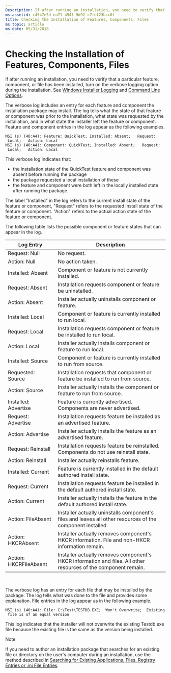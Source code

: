 ```yaml
---
Description: If after running an installation, you need to verify that a particular feature, component, or file has been installed, turn on the verbose logging option during the installation. See Windows Installer Logging and Command Line Options.
ms.assetid: c4547e5d-ea71-494f-9d92-c7fef23bcc0f
title: Checking the Installation of Features, Components, Files
ms.topic: article
ms.date: 05/31/2018
---
```


# Checking the Installation of Features, Components, Files

If after running an installation, you need to verify that a particular feature, component, or file has been installed, turn on the verbose logging option during the installation. See [Windows Installer Logging](windows-installer-logging.md) and [Command Line Options](command-line-options.md).

The verbose log includes an entry for each feature and component the installation package may install. The log tells what the state of that feature or component was prior to the installation, what state was requested by the installation, and in what state the installer left the feature or component. Feature and component entries in the log appear as the following examples.

``` syntax
MSI (s) (40:A4): Feature: QuickTest; Installed: Absent;   Request:
 Local;   Action: Local
MSI (s) (40:A4): Component: QuickTest; Installed: Absent;   Request:
 Local;   Action: Local
```

This verbose log indicates that:

-   the installation state of the QuickTest feature and component was absent before running the package
-   the package requested a local installation of these
-   the feature and component were both left in the locally installed state after running the package.

The label "Installed" in the log refers to the current install state of the feature or component, "Request" refers to the requested install state of the feature or component. "Action" refers to the actual action state of the feature or component.

The following table lists the possible component or feature states that can appear in the log.



| Log Entry              | Description                                                                                                     |
|------------------------|-----------------------------------------------------------------------------------------------------------------|
| Request: Null          | No request.                                                                                                     |
| Action: Null           | No action taken.                                                                                                |
| Installed: Absent      | Component or feature is not currently installed.                                                                |
| Request: Absent        | Installation requests component or feature be uninstalled.                                                      |
| Action: Absent         | Installer actually uninstalls component or feature.                                                             |
| Installed: Local       | Component or feature is currently installed to run local.                                                       |
| Request: Local         | Installation requests component or feature be installed to run local.                                           |
| Action: Local          | Installer actually installs component or feature to run local.                                                  |
| Installed: Source      | Component or feature is currently installed to run from source.                                                 |
| Requested: Source      | Installation requests that component or feature be installed to run from source.                                |
| Action: Source         | Installer actually installs the component or feature to run from source.                                        |
| Installed: Advertise   | Feature is currently advertised. Components are never advertised.                                               |
| Request: Advertise     | Installation requests feature be installed as an advertised feature.                                            |
| Action: Advertise      | Installer actually installs the feature as an advertised feature.                                               |
| Request: Reinstall     | Installation requests feature be reinstalled. Components do not use reinstall state.                            |
| Action: Reinstall      | Installer actually reinstalls feature.                                                                          |
| Installed: Current     | Feature is currently installed in the default authored install state.                                           |
| Request: Current       | Installation requests feature be installed in the default authored install state.                               |
| Action: Current        | Installer actually installs the feature in the default authored install state.                                  |
| Action: FileAbsent     | Installer actually uninstalls component's files and leaves all other resources of the component installed.      |
| Action: HKCRAbsent     | Installer actually removes component's HKCR information. File and non-HKCR information remain.                  |
| Action: HKCRFileAbsent | Installer actually removes component's HKCR information and files. All other resources of the component remain. |



 

The verbose log has an entry for each file that may be installed by the package. The log tells what was done to the file and provides some explanation. File entries in the log appear as in the following example.

``` syntax
MSI (s) (40:A4): File: C:\Test\TESTDB.EXE;  Won't Overwrite;  Existing
 file is of an equal version
```

This log indicates that the installer will not overwrite the existing Testdb.exe file because the existing file is the same as the version being installed.

> [!Note]  
> If you need to author an installation package that searches for an existing file or directory on the user's computer during an installation, use the method described in [Searching for Existing Applications, Files, Registry Entries or .ini File Entries](searching-for-existing-applications-files-registry-entries-or--ini-file-entries.md).

 

 

 



